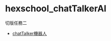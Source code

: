 # hexschool_chatTalkerAI
切版任務二 
- [chatTalker機器人](https://seanhong1215.github.io/hexschool_chatTalkerAI/)

